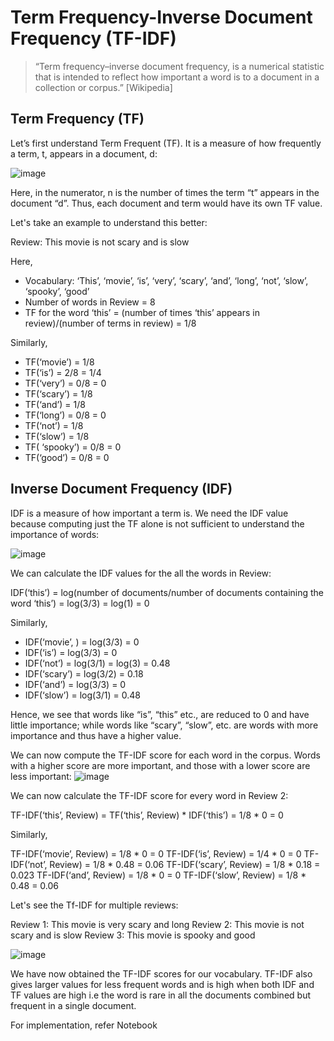 # Term Frequency-Inverse Document Frequency (TF-IDF)

> “Term frequency–inverse document frequency, is a numerical statistic that is intended to reflect how important a word is to a document in a collection or corpus.” [Wikipedia]

## Term Frequency (TF)

Let’s first understand Term Frequent (TF). It is a measure of how frequently a term, t, appears in a document, d:

![image](https://user-images.githubusercontent.com/22586467/123376799-b4d4d080-d5a8-11eb-88de-925e3bd44373.png)

Here, in the numerator, n is the number of times the term “t” appears in the document “d”. Thus, each document and term would have its own TF value.

Let's take an example to understand this better:

  Review: This movie is not scary and is slow

Here,

- Vocabulary: ‘This’, ‘movie’, ‘is’, ‘very’, ‘scary’, ‘and’, ‘long’, ‘not’,  ‘slow’, ‘spooky’,  ‘good’
- Number of words in Review = 8
- TF for the word ‘this’ = (number of times ‘this’ appears in review)/(number of terms in review) = 1/8

Similarly,

- TF(‘movie’) = 1/8
- TF(‘is’) = 2/8 = 1/4
- TF(‘very’) = 0/8 = 0
- TF(‘scary’) = 1/8
- TF(‘and’) = 1/8
- TF(‘long’) = 0/8 = 0
- TF(‘not’) = 1/8
- TF(‘slow’) = 1/8
- TF( ‘spooky’) = 0/8 = 0
- TF(‘good’) = 0/8 = 0

## Inverse Document Frequency (IDF)

IDF is a measure of how important a term is. We need the IDF value because computing just the TF alone is not sufficient to understand the importance of words:

![image](https://user-images.githubusercontent.com/22586467/123378743-c28b5580-d5aa-11eb-8135-2e922f27dedc.png)

We can calculate the IDF values for the all the words in Review:

IDF(‘this’) =  log(number of documents/number of documents containing the word ‘this’) = log(3/3) = log(1) = 0

Similarly,

- IDF(‘movie’, ) = log(3/3) = 0
- IDF(‘is’) = log(3/3) = 0
- IDF(‘not’) = log(3/1) = log(3) = 0.48
- IDF(‘scary’) = log(3/2) = 0.18
- IDF(‘and’) = log(3/3) = 0
- IDF(‘slow’) = log(3/1) = 0.48

Hence, we see that words like “is”, “this” etc., are reduced to 0 and have little importance; while words like “scary”, “slow”, etc. are words with more importance and thus have a higher value.

We can now compute the TF-IDF score for each word in the corpus. Words with a higher score are more important, and those with a lower score are less important:
![image](https://user-images.githubusercontent.com/22586467/123379106-42b1bb00-d5ab-11eb-8cbf-590feb9f148d.png)

We can now calculate the TF-IDF score for every word in Review 2:

TF-IDF(‘this’, Review) = TF(‘this’, Review) * IDF(‘this’) = 1/8 * 0 = 0

Similarly,

TF-IDF(‘movie’, Review) = 1/8 * 0 = 0
TF-IDF(‘is’, Review) = 1/4 * 0 = 0
TF-IDF(‘not’, Review) = 1/8 * 0.48 = 0.06
TF-IDF(‘scary’, Review) = 1/8 * 0.18 = 0.023
TF-IDF(‘and’, Review) = 1/8 * 0 = 0
TF-IDF(‘slow’, Review) = 1/8 * 0.48 = 0.06

Let's see the Tf-IDF for multiple reviews:

Review 1: This movie is very scary and long
Review 2: This movie is not scary and is slow
Review 3: This movie is spooky and good

![image](https://user-images.githubusercontent.com/22586467/123379731-2bbf9880-d5ac-11eb-8a3e-3f99364e47ab.png)

We have now obtained the TF-IDF scores for our vocabulary. TF-IDF also gives larger values for less frequent words and is high when both IDF and TF values are high i.e the word is rare in all the documents combined but frequent in a single document.

For implementation, refer Notebook
